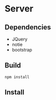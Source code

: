 # Server

## Dependencies

- JQuery
- notie
- bootstrap

## Build

```shell
npm install
```

## Install